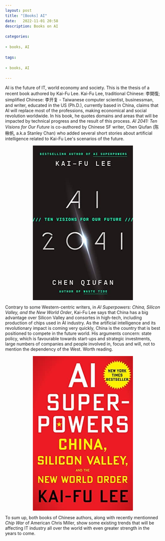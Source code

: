 ```yaml
---
layout: post
title: "[Books] AI"
date:   2022-11-01 20:58
description: Books on AI

categories:

- books, AI

tags:

- books, AI

---
```


AI is the future of IT, world economy and society. This is the thesis of a recent book authored by Kai-Fu Lee.
Kai-Fu Lee, traditional Chinese: 李開復; simplified Chinese: 李开复 - Taiwanese computer scientist, businessman, and writer, educated in the US (Ph.D.), currently based in China, claims that AI will replace most of the professions,
making economical and social revolution worldwide. In his book, he quotes domains and areas that will be impacted by technical progress and the result
of this process. *AI 2041: Ten Visions for Our Future* is co-authored by Chinese SF writer, Chen Qiufan (陈楸帆, a.k.a Stanley Chan) who added several short stories about artificial intelligence related to Kai-Fu Lee's scenarios of the future.


<img src="/assets/images/ai_2041_kai_fu_lee.jpg"  alt="AI 2041 Kai-Fu Lee book cover" style="display: block; margin: auto;" width="325" height="500">


Contrary to some Western-centric writers, in *AI Superpowers: China, Silicon Valley, and the New World Order*, Kai-Fu Lee says that China has a big advantage over Silicon Valley and consortes in high-tech, including production of chips used in AI industry.
As the artificial intelligence and its revolutionary impact is coming very quickly, China is the country that is best positioned to compete in the future world.
His arguments concern: state policy, which is favourable towards start-ups and strategic investments, large numbers of companies and people involved in, focus and will, 
not to mention the dependency of the West. Worth reading.


<img src="/assets/images/ai_superpowers_kai_fu_lee.jpg"  alt="AI Superpowers Kai-Fu Lee book cover" style="display: block; margin: auto;" width="325" height="500">


To sum up, both books of Chinese authors, along with recently mentionned *Chip War* of American Chris Miller, show some existing trends that will be affecting IT industry all over the world with even
greater strength in the years to come.

